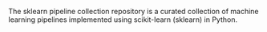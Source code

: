 The sklearn pipeline collection repository is a curated collection of machine learning pipelines implemented using scikit-learn (sklearn) in Python.
